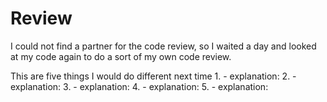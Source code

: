 # Review
I could not find a partner for the code review, so I waited a day and looked at my code again to do a sort of my own code review.

This are five things I would do different next time
    1. 
        - explanation: 
    2.
        - explanation:
    3.
        - explanation:
    4.
        - explanation:
    5. 
        - explanation:


